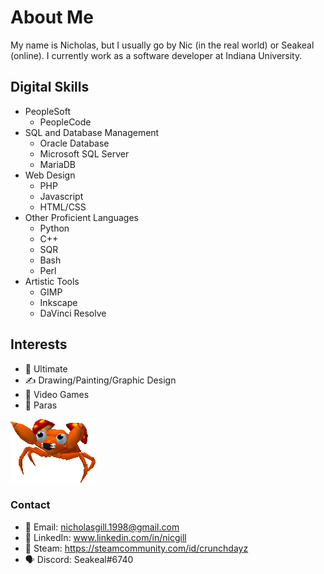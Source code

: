 # About Me

My name is Nicholas, but I usually go by Nic (in the real world) or Seakeal (online). I currently work as a software developer at Indiana University.

## Digital Skills
- PeopleSoft
  - PeopleCode
- SQL and Database Management
  - Oracle Database
  - Microsoft SQL Server
  - MariaDB
- Web Design
  - PHP
  - Javascript
  - HTML/CSS
- Other Proficient Languages
  - Python
  - C++
  - SQR
  - Bash
  - Perl
- Artistic Tools
  - GIMP
  - Inkscape
  - DaVinci Resolve

## Interests
- 🥏 Ultimate
- ✍️ Drawing/Painting/Graphic Design
- 🧙 Video Games
- 🍄 Paras

![Image Lost](paras.webp)
  
### Contact
- 📧 Email: nicholasgill.1998@gmail.com
- 💼 LinkedIn: www.linkedin.com/in/nicgill
- 🚂 Steam: https://steamcommunity.com/id/crunchdayz
- 🗣️ Discord: Seakeal#6740

